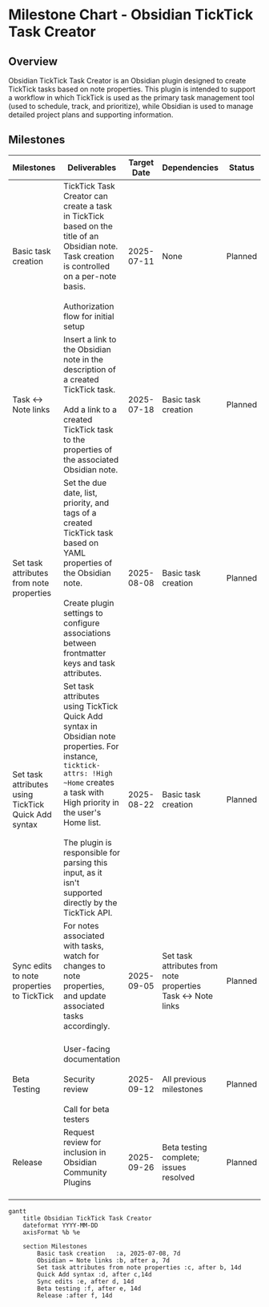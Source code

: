 # Milestone Chart - Obsidian TickTick Task Creator

## Overview

Obsidian TickTick Task Creator is an Obsidian plugin designed to create TickTick tasks based on note properties. This plugin is intended to support a workflow in which TickTick is used as the primary task management tool (used to schedule, track, and prioritize), while Obsidian is used to manage detailed project plans and supporting information.

## Milestones

| Milestones                                          | Deliverables                                                                                                                                                                                                                                                                                         | Target Date | Dependencies                                                  | Status   |
| --------------------------------------------------- | ---------------------------------------------------------------------------------------------------------------------------------------------------------------------------------------------------------------------------------------------------------------------------------------------------- | ----------- | ------------------------------------------------------------- | -------- |
| Basic task creation                                 | TickTick Task Creator can create a task in TickTick based on the title of an Obsidian note. Task creation is controlled on a per-note basis.<br><br>Authorization flow for initial setup                                                                                                             | 2025-07-11  | None                                                          | Planned  |
| Task ↔ Note links                                   | Insert a link to the Obsidian note in the description of a created TickTick task.<br><br>Add a link to a created TickTick task to the properties of the associated Obsidian note.                                                                                                                    | 2025-07-18  | Basic task creation                                           | Planned  |
| Set task attributes from note properties            | Set the due date, list, priority, and tags of a created TickTick task based on YAML properties of the Obsidian note.<br><br>Create plugin settings to configure associations between frontmatter keys and task attributes.                                                                           | 2025-08-08  | Basic task creation                                           | Planned  |
| Set task attributes using TickTick Quick Add syntax | Set task attributes using TickTick Quick Add syntax in Obsidian note properties. For instance, `ticktick-attrs: !High ~Home`  creates a task with High priority in the user's Home list.<br><br>The plugin is responsible for parsing this input, as it isn't supported directly by the TickTick API. | 2025-08-22  | Basic task creation                                           | Planned  |
| Sync edits to note properties to TickTick           | For notes associated with tasks, watch for changes to note properties, and update associated tasks accordingly.<br><br>                                                                                                                                                                              | 2025-09-05  | Set task attributes from note properties<br>Task ↔ Note links | Planned  |
| Beta Testing                                        | User-facing documentation<br><br>Security review<br><br>Call for beta testers                                                                                                                                                                                                                        | 2025-09-12  | All previous milestones                                       | Planned  |
| Release                                             | Request review for inclusion in Obsidian Community Plugins<br><br>                                                                                                                                                                                                                                   | 2025-09-26  | Beta testing complete; issues resolved                        | Planned  |

```mermaid
gantt
    title Obsidian TickTick Task Creator
    dateformat YYYY-MM-DD
    axisFormat %b %e

    section Milestones
        Basic task creation   :a, 2025-07-08, 7d
        Obsidian ↔ Note links :b, after a, 7d
        Set task attributes from note properties :c, after b, 14d
        Quick Add syntax :d, after c,14d
        Sync edits :e, after d, 14d
        Beta testing :f, after e, 14d
        Release :after f, 14d
```
